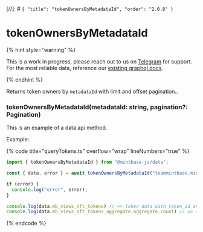 [//]: # `{ "title": "tokenOwnersByMetadataId", "order": "2.0.8" }`

# tokenOwnersByMetadataId

{% hint style="warning" %}

This is a work in progress, please reach out to us on [Telegram](https://t.me/mintdev) for support.
For the most reliable data, reference our [existing graphql docs](https://docs.mintbase.io/dev/read-data/mintbase-graph).

{% endhint %}

Returns token owners by `metadataId` with limit and offset pagination..

### tokenOwnersByMetadataId(metadataId: string, pagination?: Pagination)

This is an example of a data api method.

Example:

{% code title="queryTokens.ts" overflow="wrap" lineNumbers="true" %}

```typescript
import { tokenOwnersByMetadataId } from "@mintbase-js/data";

const { data, error } = await tokenOwnersByMetadataId("teammintbase.mintbase1.near:0fd038b1fc7d86de6f8c816d5669accc");

if (error) {
  console.log("error", error);
}

console.log(data.mb_views_nft_tokens) // => token data with token_id and owner
console.log(data.mb_views_nft_tokens_aggregate.aggregate.count) // => token counter

```

{% endcode %}
